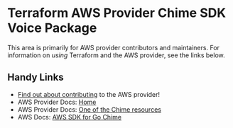# Terraform AWS Provider Chime SDK Voice Package

This area is primarily for AWS provider contributors and maintainers. For information on _using_ Terraform and the AWS provider, see the links below.

## Handy Links

* [Find out about contributing](https://hashicorp.github.io/terraform-provider-aws/#contribute) to the AWS provider!
* AWS Provider Docs: [Home](https://registry.terraform.io/providers/hashicorp/aws/latest/docs)
* AWS Provider Docs: [One of the Chime resources](https://registry.terraform.io/providers/hashicorp/aws/latest/docs/resources/chime_voice_connector)
* AWS Docs: [AWS SDK for Go Chime](https://docs.aws.amazon.com/sdk-for-go/api/service/chime/)
